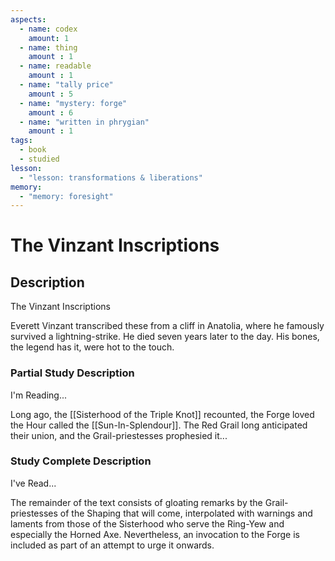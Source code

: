 ```yaml
---
aspects: 
  - name: codex
    amount: 1
  - name: thing
    amount : 1
  - name: readable
    amount : 1
  - name: "tally price"
    amount : 5
  - name: "mystery: forge"
    amount : 6
  - name: "written in phrygian"
    amount : 1
tags:
  - book
  - studied
lesson:
  - "lesson: transformations & liberations"
memory:
  - "memory: foresight"
---
```


# The Vinzant Inscriptions

## Description
The Vinzant Inscriptions

Everett Vinzant transcribed these from a cliff in Anatolia, where he famously survived a lightning-strike. He died seven years later to the day. His bones, the legend has it, were hot to the touch.
### Partial Study Description
I'm Reading...

Long ago, the [[Sisterhood of the Triple Knot]] recounted, the Forge loved the Hour called the [[Sun-In-Splendour]]. The Red Grail long anticipated their union, and the Grail-priestesses prophesied it...
### Study Complete Description
I've Read...

The remainder of the text consists of gloating remarks by the Grail-priestesses of the Shaping that will come, interpolated with warnings and laments from those of the Sisterhood who serve the Ring-Yew and especially the Horned Axe. Nevertheless, an invocation to the Forge is included as part of an attempt to urge it onwards.